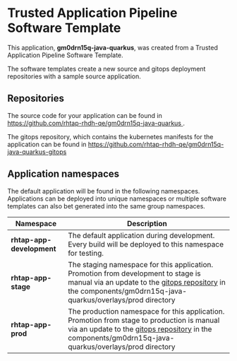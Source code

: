 # Trusted Application Pipeline Software Template

This application, **gm0drn15q-java-quarkus**, was created from a Trusted Application Pipeline Software Template.

The software templates create a new source and gitops deployment repositories with a sample source application. 

## Repositories

The source code for your application can be found in [https://github.com/rhtap-rhdh-qe/gm0drn15q-java-quarkus ](https://github.com/rhtap-rhdh-qe/gm0drn15q-java-quarkus ).
 
The gitops repository, which contains the kubernetes manifests for the application can be found in 
[https://github.com/rhtap-rhdh-qe/gm0drn15q-java-quarkus-gitops ](https://github.com/rhtap-rhdh-qe/gm0drn15q-java-quarkus-gitops ) 

## Application namespaces 

The default application will be found in the following namespaces. Applications can be deployed into unique namespaces or multiple software templates can also bet generated into the same group namespaces.  

|  Namespace   |  Description   |  
| -------- | -------- |   
| **rhtap-app-development** | The default application during development. Every build will be deployed to this namespace for testing. | 
| **rhtap-app-stage** | The staging namespace for this application. Promotion from development to stage is manual via an update to the [gitops repository](https://github.com/rhtap-rhdh-qe/gm0drn15q-java-quarkus-gitops ) in the components/gm0drn15q-java-quarkus/overlays/prod directory |  
| **rhtap-app-prod** | The production namespace for this application. Promotion from stage to production is manual via an update to the [gitops repository](https://github.com/rhtap-rhdh-qe/gm0drn15q-java-quarkus-gitops ) in the components/gm0drn15q-java-quarkus/overlays/prod directory | 